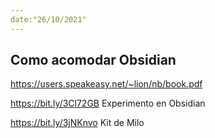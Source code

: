 ```yaml
---
date:"26/10/2021"
---
```


## Como acomodar Obsidian

https://users.speakeasy.net/~lion/nb/book.pdf

https://bit.ly/3Cl72GB Experimento en Obsidian

https://bit.ly/3jNKnvo Kit de Milo